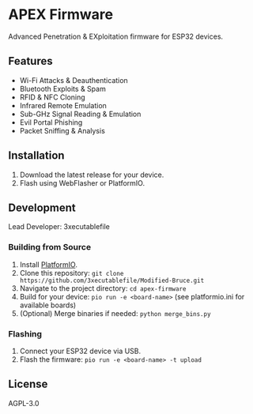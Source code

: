 # APEX Firmware

Advanced Penetration & EXploitation firmware for ESP32 devices.

## Features
- Wi-Fi Attacks & Deauthentication
- Bluetooth Exploits & Spam
- RFID & NFC Cloning
- Infrared Remote Emulation
- Sub-GHz Signal Reading & Emulation
- Evil Portal Phishing
- Packet Sniffing & Analysis

## Installation
1. Download the latest release for your device.
2. Flash using WebFlasher or PlatformIO.

## Development
Lead Developer: 3xecutablefile

### Building from Source
1. Install [PlatformIO](https://platformio.org/).
2. Clone this repository: `git clone https://github.com/3xecutablefile/Modified-Bruce.git`
3. Navigate to the project directory: `cd apex-firmware`
4. Build for your device: `pio run -e <board-name>` (see platformio.ini for available boards)
5. (Optional) Merge binaries if needed: `python merge_bins.py`

### Flashing
1. Connect your ESP32 device via USB.
2. Flash the firmware: `pio run -e <board-name> -t upload`

## License
AGPL-3.0
